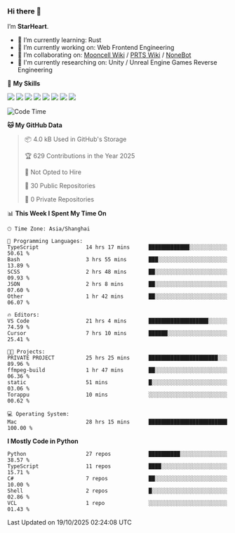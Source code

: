 ### Hi there 👋

I’m **StarHeart**.

- 🌱 I’m currently learning: Rust
- 🔭 I’m currently working on: Web Frontend Engineering
- 👯 I’m collaborating on: [Mooncell Wiki](https://fgo.wiki/) / [PRTS Wiki](http://prts.wiki/) / [NoneBot](https://github.com/nonebot)
- 🔬 I'm currently researching on: Unity / Unreal Engine Games Reverse Engineering

🌟 **My Skills**

![](https://img.shields.io/badge/-Python-3e74a2?style=flat-square&logo=Python&logoColor=fff)
![](https://img.shields.io/badge/-Node.js-339933?style=flat-square&logo=node.js&logoColor=fff)
![](https://img.shields.io/badge/-Vue-4fc08d?style=flat-square&logo=vue.js&logoColor=fff)
![](https://img.shields.io/badge/-React-2d98ce?style=flat-square&logo=React&logoColor=fff)
![](https://img.shields.io/badge/-TypeScript-3178C6?style=flat-square&logo=TypeScript&logoColor=fff)
![](https://img.shields.io/badge/-Docker-2496ED?style=flat-square&logo=Docker&logoColor=fff)
![](https://img.shields.io/badge/-Linux-000000?style=flat-square&logo=Linux&logoColor=fff)
![](https://img.shields.io/badge/-Dotnet-512bd4?style=flat-square&logo=.net&logoColor=fff)

<!--START_SECTION:waka-->
![Code Time](http://img.shields.io/badge/Code%20Time-1%2C831%20hrs%2022%20mins-blue)

**🐱 My GitHub Data** 

> 📦 4.0 kB Used in GitHub's Storage 
 > 
> 🏆 629 Contributions in the Year 2025
 > 
> 🚫 Not Opted to Hire
 > 
> 📜 30 Public Repositories 
 > 
> 🔑 0 Private Repositories 
 > 
📊 **This Week I Spent My Time On** 

```text
🕑︎ Time Zone: Asia/Shanghai

💬 Programming Languages: 
TypeScript               14 hrs 17 mins      █████████████░░░░░░░░░░░░   50.61 % 
Bash                     3 hrs 55 mins       ███░░░░░░░░░░░░░░░░░░░░░░   13.89 % 
SCSS                     2 hrs 48 mins       ██░░░░░░░░░░░░░░░░░░░░░░░   09.93 % 
JSON                     2 hrs 8 mins        ██░░░░░░░░░░░░░░░░░░░░░░░   07.60 % 
Other                    1 hr 42 mins        ██░░░░░░░░░░░░░░░░░░░░░░░   06.07 % 

🔥 Editors: 
VS Code                  21 hrs 4 mins       ███████████████████░░░░░░   74.59 % 
Cursor                   7 hrs 10 mins       ██████░░░░░░░░░░░░░░░░░░░   25.41 % 

🐱‍💻 Projects: 
PRIVATE PROJECT          25 hrs 25 mins      ██████████████████████░░░   89.96 % 
ffmpeg-build             1 hr 47 mins        ██░░░░░░░░░░░░░░░░░░░░░░░   06.36 % 
static                   51 mins             █░░░░░░░░░░░░░░░░░░░░░░░░   03.06 % 
Torappu                  10 mins             ░░░░░░░░░░░░░░░░░░░░░░░░░   00.62 % 

💻 Operating System: 
Mac                      28 hrs 15 mins      █████████████████████████   100.00 % 
```

**I Mostly Code in Python** 

```text
Python                   27 repos            ██████████░░░░░░░░░░░░░░░   38.57 % 
TypeScript               11 repos            ████░░░░░░░░░░░░░░░░░░░░░   15.71 % 
C#                       7 repos             ██░░░░░░░░░░░░░░░░░░░░░░░   10.00 % 
Shell                    2 repos             █░░░░░░░░░░░░░░░░░░░░░░░░   02.86 % 
VCL                      1 repo              ░░░░░░░░░░░░░░░░░░░░░░░░░   01.43 % 
```




 Last Updated on 19/10/2025 02:24:08 UTC
<!--END_SECTION:waka-->
